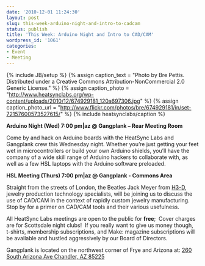 ```yaml
---
date: '2010-12-01 11:24:30'
layout: post
slug: this-week-arduino-night-and-intro-to-cadcam
status: publish
title: 'This Week: Arduino Night and Intro to CAD/CAM'
wordpress_id: '1061'
categories:
- Event
- Meeting
---
```


{% include JB/setup %}
{% assign caption_text = "Photo by Bre Pettis.  Distributed under a Creative Commons Attribution-NonCommercial 2.0 Generic License." %}
{% assign caption_photo = "http://www.heatsynclabs.org/wp-content/uploads/2010/12/674929181_120a697306.jpg" %}
{% assign caption_photo_url = "http://www.flickr.com/photos/bre/674929181/in/set-72157600573527615/" %}
{% include heatsynclabs/caption %}

**Arduino Night (Wed) 7:00 pm|az @ Gangplank – Rear Meeting Room**

Come by and hack on Arduino boards with the HeatSync Labs and  Gangplank crew this Wednesday night. Whether you’re just getting your  feet wet in microcontrollers or build your own Arduino shields, you’ll  have the company of a wide skill range of Arduino hackers to collaborate  with, as well as a few HSL laptops with the Arduino software preloaded.

**HSL Meeting (Thurs) 7:00 pm|az @ Gangplank - Commons Area**

Straight from the streets of London, the Beatles Jack Meyer from [H3-D](http://h3-d.com/), jewelry production technology specialists, will be joining us to discuss the use of CAD/CAM in the context of rapidly custom jewelry manufacturing.  Stop by for a primer on CAD/CAM tools and their various usefulness.

All HeatSync Labs meetings are open to the public for **free**;   Cover charges are for Scottsdale night clubs!  If you really want to  give us money though, t-shirts, membership subscriptions, and Make:  magazine subscriptions will be available and hustled aggressively by our  Board of Directors.

Gangplank is located on the northwest corner of Frye and Arizona at:
[260 South Arizona Ave
Chandler, AZ 85225](http://maps.google.com/maps?f=q&source=s_q&hl=en&geocode=&q=260+south+arizona+avenue+chandler+az&sll=33.30078,-111.840713&sspn=0.008035,0.010021&ie=UTF8&hq=&hnear=260+S+Arizona+Ave,+Chandler,+Maricopa,+Arizona+85225&ll=33.299615,-111.841915&spn=0.008035,0.010021&z=16)
